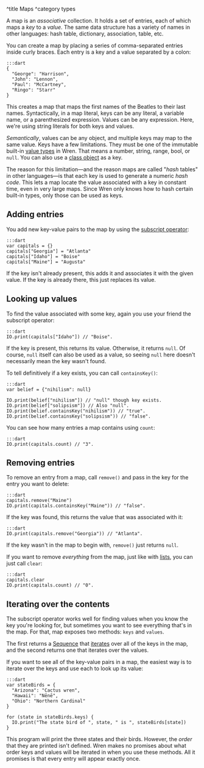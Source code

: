^title Maps
^category types

A map is an *associative* collection. It holds a set of entries, each of which
maps a *key* to a *value*. The same data structure has a variety of names in
other languages: hash table, dictionary, association, table, etc.

You can create a map by placing a series of comma-separated entries inside
curly braces. Each entry is a key and a value separated by a colon:

    :::dart
    {
      "George": "Harrison",
      "John": "Lennon",
      "Paul": "McCartney",
      "Ringo": "Starr"
    }

This creates a map that maps the first names of the Beatles to their last
names. Syntactically, in a map literal, keys can be any literal, a variable name, or a parenthesized expression. Values can be any expression. Here, we're using string literals for both keys and values.

*Semantically*, values can be any object, and multiple keys may map to the
same value. Keys have a few limitations. They must be one of the immutable
built-in [value types](values.html) in Wren. That means a number, string,
range, bool, or `null`. You can also use a [class object](classes.html) as a
key.

The reason for this limitation&mdash;and the reason maps are called "*hash* tables" in other languages&mdash;is that each key is used to generate a numeric *hash code*. This lets a map locate the value associated with a key in constant time, even in very large maps. Since Wren only knows how to hash certain built-in types, only those can be used as keys.

## Adding entries

You add new key-value pairs to the map by using the [subscript operator][]:

    :::dart
    var capitals = {}
    capitals["Georgia"] = "Atlanta"
    capitals["Idaho"] = "Boise"
    capitals["Maine"] = "Augusta"

If the key isn't already present, this adds it and associates it with the given value. If the key is already there, this just replaces its value.

[subscript operator]: expressions.html#subscript-operators

## Looking up values

To find the value associated with some key, again you use your friend the subscript operator:

    :::dart
    IO.print(capitals["Idaho"]) // "Boise".

If the key is present, this returns its value. Otherwise, it returns `null`. Of course, `null` itself can also be used as a value, so seeing `null` here doesn't necessarily mean the key wasn't found.

To tell definitively if a key exists, you can call `containsKey()`:

    :::dart
    var belief = {"nihilism": null}

    IO.print(belief["nihilism"]) // "null" though key exists.
    IO.print(belief["solipsism"]) // Also "null".
    IO.print(belief.containsKey("nihilism")) // "true".
    IO.print(belief.containsKey("solipsism")) // "false".

You can see how many entries a map contains using `count`:

    :::dart
    IO.print(capitals.count) // "3".

## Removing entries

To remove an entry from a map, call `remove()` and pass in the key for the entry you want to delete:

    :::dart
    capitals.remove("Maine")
    IO.print(capitals.containsKey("Maine")) // "false".

If the key was found, this returns the value that was associated with it:

    :::dart
    IO.print(capitals.remove("Georgia")) // "Atlanta".

If the key wasn't in the map to begin with, `remove()` just returns `null`.

If you want to remove *everything* from the map, just like with [lists][], you
can just call `clear`:

    :::dart
    capitals.clear
    IO.print(capitals.count) // "0".

[lists]: lists.html

## Iterating over the contents

The subscript operator works well for finding values when you know the key you're looking for, but sometimes you want to see everything that's in the map. For that, map exposes two methods: `keys` and `values`.

The first returns a [Sequence][] that [iterates][] over all of the keys in the map, and the second returns one that iterates over the values.

[sequence]: core/sequence.html
[iterates]: control-flow.html#the-iterator-protocol

If you want to see all of the key-value pairs in a map, the easiest way is to iterate over the keys and use each to look up its value:

    :::dart
    var stateBirds = {
      "Arizona": "Cactus wren",
      "Hawaii": "Nēnē",
      "Ohio": "Northern Cardinal"
    }

    for (state in stateBirds.keys) {
      IO.print("The state bird of ", state, " is ", stateBirds[state])
    }

This program will print the three states and their birds. However, the *order* that they are printed isn't defined. Wren makes no promises about what order keys and values will be iterated in when you use these methods. All it promises is that every entry will appear exactly once.
